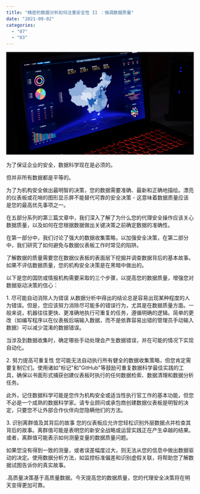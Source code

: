```yaml
---
title: "精密的数据分析如何注重安全性 II ：强调数据质量"
date: "2021-09-02"
categories: 
  - "07"
  - "03"
---
```


![](images/word-image-4.jpeg)

为了保证企业的安全，数据科学现在是必须的。

但并非所有数据都是平等的。

为了为机构安全做出最明智的决策，您的数据需要准确、最新和正确地描绘。漂亮的仪表板或花哨的图形显示屏不能替代可靠的安全决策 - 这意味着数据质量应该是您的最高优先事项之一。

在五部分系列的第三篇文章中，我们深入了解了为什么您的代理安全操作应该关心数据质量，以及如何在您根据数据做出关键决策之前确定数据的准确性。

在第一部分中，我们讨论了强大的数据收集策略，以加强安全决策，在第二部分中，我们研究了如何避免与数据仪表板工作时常见的陷阱。

了解数据的质量需要您在数据仪表板的表面层下挖掘并调查数据背后的基本故事。如果不评估数据质量，您的机构安全决策是在黑暗中做出的。

以下是您的国防或情报机构需要采取的三个步骤，以提高您的数据质量，增强您对数据驱动决策的信心：

1\. 尽可能自动消除人为错误 从数据分析中得出的结论总是容易出现某种程度的人为错误。但是，您应该努力消除尽可能多的错误行为，尤其是在数据质量方面。一般来说，机器往往更快、更准确地执行可重复的任务，遵循明确的逻辑。简单的更改（如编写程序以在仪表板后端输入数据，而不是依靠容易出错的管理员手动输入数据）可以减少混淆的数据错误。

当涉及到数据收集时，确定哪些手动处理会产生数据错误，并在可能的情况下实现自动化。

2\. 努力提高可重复性 您可能无法自动执行所有健全的数据收集策略，但您肯定需要复制它们。使用诸如"标记"和"GitHub"等鼓励可重复数据科学最佳实践的工具，确保以书面形式捕获创建仪表板时执行的任何数据检索、数据清理和数据分析任务。

此外，记住数据科学可能是您作为机构安全或适当性执行官工作的基本功能，但您不必是一个成熟的数据科学家。请专业顾问或承包商创建数据仪表板是明智的决定，只要您不让外部合作伙伴向您隐瞒他们的方法。

3\. 识别离群值及其背后的故事 您的仪表板应允许您轻松识别外层数据点并检查其背后的故事。离群值可能是表明您的新安全战略或运营实践正在产生卓越的结果。或者，离群值可能表示如何测量变量的数据质量问题。

如果您没有得到一致的测量，或者误差幅度过大，则无法从您的信息中做出数据驱动的决定。使用数据分析方法，如监控标准偏差和识别虚假关联，将帮助您了解数据试图告诉你的真实故事。

.高质量决策基于高质量数据。今天提高您的数据质量，您的代理安全决策将在明天变得更加可靠。
